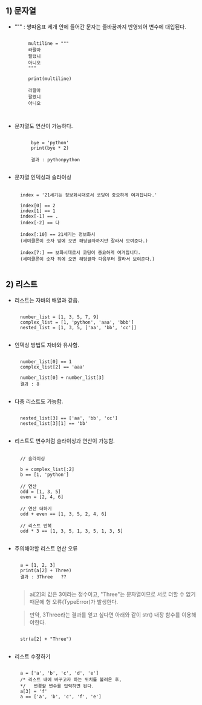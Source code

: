## 1) 문자열

 - """ : 쌍따옴표 세개 안에 들어간 문자는 줄바꿈까지 반영되어 변수에 대입된다.
    <pre><code>
        multiline = """
        라팔아
        팔렸니
        아니오
        """
        
        print(multiline)
        
        라팔아
        팔렸니
        아니오 

    </code></pre>

- 문자열도 연산이 가능하다.
    <pre><code>
        bye = 'python'
        print(bye * 2)
        
        결과 : pythonpython
    </code></pre>

- 문자열 인덱싱과 슬라이싱
    <pre><code>
    index = '21세기는 정보화시대로서 코딩이 중요하게 여겨집니다.'
    
    index[0] == 2
    index[1] == 1
    index[-1] == .
    index[-2] == 다
    
    index[:10] == 21세기는 정보화시
    (세미콜론이 숫자 앞에 오면 해당글자까지만 잘라서 보여준다.) 
    
    index[7:] == 보화시대로서 코딩이 중요하게 여겨집니다.
    (세미콜론이 숫자 뒤에 오면 해당글자 다음부터 잘라서 보여준다.)
    </code></pre>

## 2) 리스트

- 리스트는 자바의 배열과 같음.
    <pre><code>
    number_list = [1, 3, 5, 7, 9]
    complex_list = [1, 'python', 'aaa', 'bbb']
    nested_list = [1, 3, 5, ['aa', 'bb', 'cc']]
    </code></pre>

- 인덱싱 방법도 자바와 유사함.
    <pre><code>
    number_list[0] == 1
    complex_list[2] == 'aaa'
    
    number_list[0] + number_list[3]
    결과 : 8
    </code></pre>

- 다중 리스트도 가능함.

    <pre><code>
    nested_list[3] == ['aa', 'bb', 'cc']
    nested_list[3][1] == 'bb'
    </code></pre>

- 리스트도 변수처럼 슬라이싱과 연산이 가능함.

    <pre><code>
    // 슬라이싱
    
    b = complex_list[:2]
    b == [1, 'python']
    
    // 연산
    odd = [1, 3, 5]
    even = [2, 4, 6]
    
    // 연산 더하기
    odd + even == [1, 3, 5, 2, 4, 6]

    // 리스트 반복
    odd * 3 == [1, 3, 5, 1, 3, 5, 1, 3, 5]
    </code></pre>

- 주의해야할 리스트 연산 오류

    <pre><code>
    a = [1, 2, 3]
    print(a[2] + Three)
    결과 : 3Three   ??
    </code></pre>

    > ai[2]의 값은 3이라는 정수이고, "Three"는 문자열이므로 서로 더할 수 없기 때문에 형 오류(TypeError)가 발생한다.

    > 만약, 3Three라는 결과를 얻고 싶다면 아래와 같이 str() 내장 함수를 이용해야한다.

    <pre><code>
    str(a[2] + "Three")
    </code></pre>

- 리스트 수정하기

    <pre><code>
    a = ['a', 'b', 'c', 'd', 'e']
    /* 리스트 내에 바꾸고자 하는 위치를 불러온 후,
    */   변경할 변수를 입력하면 된다.   
    a[3] = 'f'
    a == ['a', 'b', 'c', 'f', 'e']
    </code></pre>